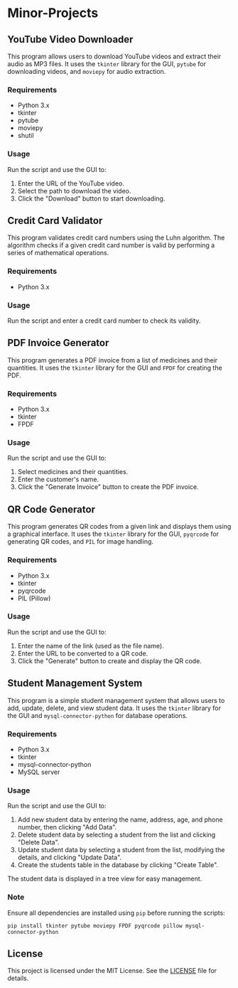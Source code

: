 # Minor-Projects
<body>
  <h2>YouTube Video Downloader</h2>
  <p>This program allows users to download YouTube videos and extract their audio as MP3 files. It uses the <code>tkinter</code> library for the GUI, <code>pytube</code> for downloading videos, and <code>moviepy</code> for audio extraction.</p>
  <h3>Requirements</h3>
  <ul>
    <li>Python 3.x</li>
    <li>tkinter</li>
    <li>pytube</li>
    <li>moviepy</li>
    <li>shutil</li>
  </ul>
  <h3>Usage</h3>
  <p>Run the script and use the GUI to:</p>
  <ol>
    <li>Enter the URL of the YouTube video.</li>
    <li>Select the path to download the video.</li>
    <li>Click the "Download" button to start downloading.</li>
  </ol>

  <h2>Credit Card Validator</h2>
  <p>This program validates credit card numbers using the Luhn algorithm. The algorithm checks if a given credit card number is valid by performing a series of mathematical operations.</p>
  <h3>Requirements</h3>
  <ul>
    <li>Python 3.x</li>
  </ul>
  <h3>Usage</h3>
  <p>Run the script and enter a credit card number to check its validity.</p>

  <h2>PDF Invoice Generator</h2>
  <p>This program generates a PDF invoice from a list of medicines and their quantities. It uses the <code>tkinter</code> library for the GUI and <code>FPDF</code> for creating the PDF.</p>
  <h3>Requirements</h3>
  <ul>
    <li>Python 3.x</li>
    <li>tkinter</li>
    <li>FPDF</li>
  </ul>
  <h3>Usage</h3>
  <p>Run the script and use the GUI to:</p>
  <ol>
    <li>Select medicines and their quantities.</li>
    <li>Enter the customer's name.</li>
    <li>Click the "Generate Invoice" button to create the PDF invoice.</li>
  </ol>

  <h2>QR Code Generator</h2>
  <p>This program generates QR codes from a given link and displays them using a graphical interface. It uses the <code>tkinter</code> library for the GUI, <code>pyqrcode</code> for generating QR codes, and <code>PIL</code> for image handling.</p>
  <h3>Requirements</h3>
  <ul>
    <li>Python 3.x</li>
    <li>tkinter</li>
    <li>pyqrcode</li>
    <li>PIL (Pillow)</li>
  </ul>
  <h3>Usage</h3>
  <p>Run the script and use the GUI to:</p>
  <ol>
    <li>Enter the name of the link (used as the file name).</li>
    <li>Enter the URL to be converted to a QR code.</li>
    <li>Click the "Generate" button to create and display the QR code.</li>
  </ol>

  <h2>Student Management System</h2>
  <p>This program is a simple student management system that allows users to add, update, delete, and view student data. It uses the <code>tkinter</code> library for the GUI and <code>mysql-connector-python</code> for database operations.</p>
  <h3>Requirements</h3>
  <ul>
    <li>Python 3.x</li>
    <li>tkinter</li>
    <li>mysql-connector-python</li>
    <li>MySQL server</li>
  </ul>
  <h3>Usage</h3>
  <p>Run the script and use the GUI to:</p>
  <ol>
    <li>Add new student data by entering the name, address, age, and phone number, then clicking "Add Data".</li>
    <li>Delete student data by selecting a student from the list and clicking "Delete Data".</li>
    <li>Update student data by selecting a student from the list, modifying the details, and clicking "Update Data".</li>
    <li>Create the students table in the database by clicking "Create Table".</li>
  </ol>
  <p>The student data is displayed in a tree view for easy management.</p>

  <h3>Note</h3>
  <p>Ensure all dependencies are installed using <code>pip</code> before running the scripts:</p>
  <pre><code>pip install tkinter pytube moviepy FPDF pyqrcode pillow mysql-connector-python</code></pre>

   <h2>License</h2>
    <p>This project is licensed under the MIT License. See the <a href="https://opensource.org/licenses/MIT">LICENSE</a> file for details.</p>
</body>
</html>
